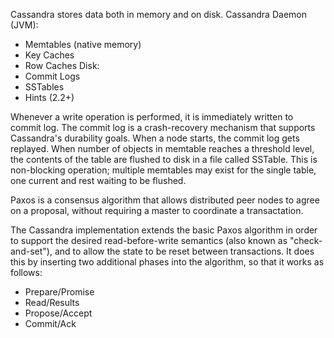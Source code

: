 Cassandra stores data both in memory and on disk.
Cassandra Daemon (JVM):
* Memtables (native memory)
* Key Caches
* Row Caches
Disk:
* Commit Logs
* SSTables
* Hints (2.2+)

Whenever a write operation is performed, it is immediately written to commit log. The commit log is a crash-recovery mechanism that supports Cassandra's durability goals.
When a node starts, the commit log gets replayed.
When number of objects in memtable reaches a threshold level, the contents of the table are flushed to disk in a file called SSTable. This is non-blocking operation; multiple memtables may exist for the single table, one current and rest waiting to be flushed.

Paxos is a consensus algorithm that allows distributed peer nodes to agree on a proposal, without requiring a master to coordinate a transactation.

The Cassandra implementation extends the basic Paxos algorithm in order to support the desired read-before-write semantics (also known as "check-and-set"), and to allow the state to be reset between transactions. It does this by inserting two additional phases into the algorithm, so that it works as follows:
* Prepare/Promise
* Read/Results
* Propose/Accept
* Commit/Ack
